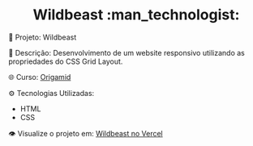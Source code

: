 <h1 align="center">Wildbeast :man_technologist:</h1>

🚀 Projeto: Wildbeast

📂 Descrição: Desenvolvimento de um website responsivo utilizando as propriedades do CSS Grid Layout.

🌐 Curso: [Origamid](https://www.origamid.com/)

⚙️ Tecnologias Utilizadas:
   - HTML
   - CSS

👁️ Visualize o projeto em: [Wildbeast no Vercel](https://wildbeast-wg.vercel.app/)

